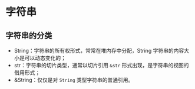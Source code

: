 # 字符串

## 字符串的分类

- String：字符串的所有权形式，常常在堆内存中分配，String 字符串的内容大小是可以动态变化的；
- str：字符串的切片类型，通常以切片引用 `&str` 形式出现，是字符串的视图的借用形式；
- &String：仅仅是对 `String` 类型字符串的普通引用。
